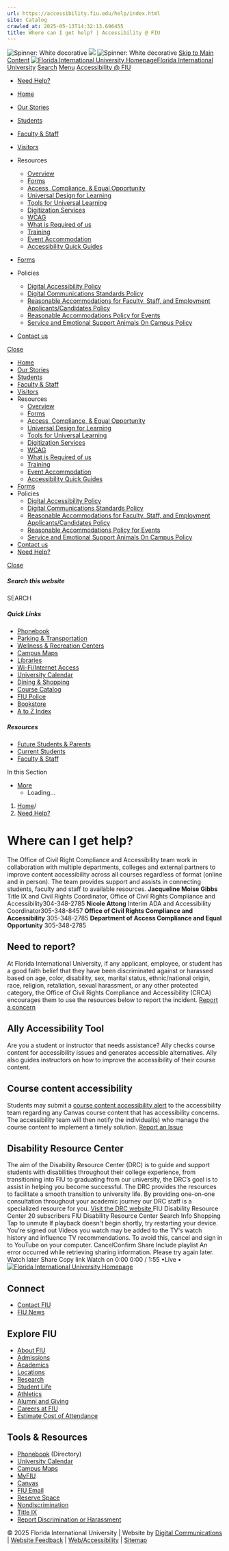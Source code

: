 ```yaml
---
url: https://accessibility.fiu.edu/help/index.html
site: Catalog
crawled_at: 2025-05-13T14:32:13.696455
title: Where can I get help? | Accessibility @ FIU
---
```


![Spinner: White decorative](https://cdn.userway.org/widgetapp/images/spin_wh.svg)
![](https://cdn.userway.org/widgetapp/images/body_wh.svg)
![Spinner: White decorative](https://cdn.userway.org/widgetapp/images/spin_wh.svg)
[Skip to Main Content](https://accessibility.fiu.edu/help/index.html#main-content)
[![Florida International University Homepage](https://digicdn.fiu.edu/core/_assets/images/logo-top.svg)Florida International University](https://www.fiu.edu/)
[Search](https://accessibility.fiu.edu/help/index.html)
[Menu](https://accessibility.fiu.edu/help/index.html)
[Accessibility @ FIU](https://accessibility.fiu.edu/index.html)
  * [Need Help?](https://accessibility.fiu.edu/help/index.html)


  * [Home](https://accessibility.fiu.edu/index.html)
  * [Our Stories](https://accessibility.fiu.edu/our-stories/index.html)
  * [Students](https://accessibility.fiu.edu/students/index.html)
  * [Faculty & Staff](https://accessibility.fiu.edu/faculty-and-staff/index.html)
  * [Visitors](https://accessibility.fiu.edu/visitors/index.html)
  * Resources
    * [Overview](https://accessibility.fiu.edu/resources/index.html)
    * [Forms](https://accessibility.fiu.edu/forms/index.html)
    * [Access, Compliance, & Equal Opportunity](https://ace.fiu.edu/)
    * [Universal Design for Learning](https://accessibility.fiu.edu/resources/universal-design-for-learning/index.html)
    * [Tools for Universal Learning](https://accessibility.fiu.edu/resources/tools-for-universal-learning/index.html)
    * [Digitization Services](https://accessibility.fiu.edu/resources/scanners/index.html)
    * [WCAG](https://accessibility.fiu.edu/resources/wcag/index.html)
    * [What is Required of us](https://accessibility.fiu.edu/resources/requirements/index.html)
    * [Training](https://accessibility.fiu.edu/resources/training/index.html)
    * [Event Accommodation](https://accessibility.fiu.edu/resources/event-accommodation/index.html)
    * [Accessibility Quick Guides](https://edtech.fiu.edu/howtos_access)
  * [Forms](https://accessibility.fiu.edu/forms/index.html)
  * Policies
    * [Digital Accessibility Policy](https://policies.fiu.edu/policy/927)
    * [Digital Communications Standards Policy](https://policies.fiu.edu/policy/755)
    * [Reasonable Accommodations for Faculty, Staff, and Employment Applicants/Candidates Policy](https://policies.fiu.edu/policy/872)
    * [Reasonable Accommodations Policy for Events](https://policies.fiu.edu/policy/950)
    * [Service and Emotional Support Animals On Campus Policy](https://policies.fiu.edu/policy/834)
  * [Contact us](https://accessibility.fiu.edu/help/)


[Close](https://accessibility.fiu.edu/help/index.html)
  * [Home](https://accessibility.fiu.edu/index.html)
  * [Our Stories](https://accessibility.fiu.edu/our-stories/index.html)
  * [Students](https://accessibility.fiu.edu/students/index.html)
  * [Faculty & Staff](https://accessibility.fiu.edu/faculty-and-staff/index.html)
  * [Visitors](https://accessibility.fiu.edu/visitors/index.html)
  * Resources
    * [Overview](https://accessibility.fiu.edu/resources/index.html)
    * [Forms](https://accessibility.fiu.edu/forms/index.html)
    * [Access, Compliance, & Equal Opportunity](https://ace.fiu.edu/)
    * [Universal Design for Learning](https://accessibility.fiu.edu/resources/universal-design-for-learning/index.html)
    * [Tools for Universal Learning](https://accessibility.fiu.edu/resources/tools-for-universal-learning/index.html)
    * [Digitization Services](https://accessibility.fiu.edu/resources/scanners/index.html)
    * [WCAG](https://accessibility.fiu.edu/resources/wcag/index.html)
    * [What is Required of us](https://accessibility.fiu.edu/resources/requirements/index.html)
    * [Training](https://accessibility.fiu.edu/resources/training/index.html)
    * [Event Accommodation](https://accessibility.fiu.edu/resources/event-accommodation/index.html)
    * [Accessibility Quick Guides](https://edtech.fiu.edu/howtos_access)
  * [Forms](https://accessibility.fiu.edu/forms/index.html)
  * Policies
    * [Digital Accessibility Policy](https://policies.fiu.edu/policy/927)
    * [Digital Communications Standards Policy](https://policies.fiu.edu/policy/755)
    * [Reasonable Accommodations for Faculty, Staff, and Employment Applicants/Candidates Policy](https://policies.fiu.edu/policy/872)
    * [Reasonable Accommodations Policy for Events](https://policies.fiu.edu/policy/950)
    * [Service and Emotional Support Animals On Campus Policy](https://policies.fiu.edu/policy/834)
  * [Contact us](https://accessibility.fiu.edu/help/)
  * [Need Help?](https://accessibility.fiu.edu/help/index.html)


[ Close ](https://accessibility.fiu.edu/help/index.html)
##### Search this website
SEARCH
##### Quick Links
  * [ Phonebook](https://phonebook.fiu.edu)
  * [ Parking & Transportation](https://parking.fiu.edu/)
  * [ Wellness & Recreation Centers](https://dasa.fiu.edu/all-departments/wellness-recreation-centers/)
  * [ Campus Maps](http://campusmaps.fiu.edu/)
  * [ Libraries](https://library.fiu.edu/)
  * [ Wi-Fi/Internet Access](https://network.fiu.edu/)
  * [ University Calendar](https://calendar.fiu.edu/)
  * [ Dining & Shopping](https://shop.fiu.edu/)
  * [ Course Catalog](https://catalog.fiu.edu/)
  * [ FIU Police](https://police.fiu.edu/)
  * [ Bookstore](https://shop.fiu.edu/retail/barnes-noble/course-materials/)
  * [ A to Z Index](https://www.fiu.edu/atoz/index.html)


##### Resources
  * [ Future Students & Parents](https://www.fiu.edu/information-for/future-students-parents.html)
  * [ Current Students](https://www.fiu.edu/information-for/current-students.html)
  * [ Faculty & Staff](https://www.fiu.edu/information-for/faculty-staff.html)


In this Section
  * [More](https://accessibility.fiu.edu/help/index.html)
    * Loading...


  1. [Home](https://accessibility.fiu.edu/index.html)/
  2. [Need Help?](https://accessibility.fiu.edu/help/index.html)


# Where can I get help?
The Office of Civil Right Compliance and Accessibility team work in collaboration with multiple departments, colleges and external partners to improve content accessibility across all courses regardless of format (online and in person). The team provides support and assists in connecting students, faculty and staff to available resources.
**Jacqueline Moise Gibbs** Title IX and Civil Rights Coordinator, Office of Civil Rights Compliance and Accessibility304-348-2785
**Nicole Attong** Interim ADA and Accessibility Coordinator305-348-8457
**Office of Civil Rights Compliance and Accessibility** 305-348-2785 
**Department of Access Compliance and Equal Opportunity** 305-348-2785
## Need to report?
At Florida International University, if any applicant, employee, or student has a good faith belief that they have been discriminated against or harassed based on age, color, disability, sex, marital status, ethnic/national origin, race, religion, retaliation, sexual harassment, or any other protected category, the Office of Civil Rights Compliance and Accessibility (CRCA) encourages them to use the resources below to report the incident.
[Report a concern](https://accessibility.fiu.edu/help/report.fiu.edu)
## Ally Accessibility Tool
Are you a student or instructor that needs assistance?
Ally checks course content for accessibility issues and generates accessible alternatives. Ally also guides instructors on how to improve the accessibility of their course content.
## Course content accessibility
Students may submit a [course content accessibility alert](https://onlineforms.fiu.edu/canvasaccessibilityalert) to the accessibility team regarding any Canvas course content that has accessibility concerns. The accessibility team will then notify the individual(s) who manage the course content to implement a timely solution.
[Report an Issue ](https://onlineforms.fiu.edu/canvasaccessibilityalert)
## Disability Resource Center
The aim of the Disability Resource Center (DRC) is to guide and support students with disabilities throughout their college experience, from transitioning into FIU to graduating from our university, the DRC’s goal is to assist in helping you become successful.
The DRC provides the resources to facilitate a smooth transition to university life. By providing one-on-one consultation throughout your academic journey our DRC staff is a specialized resource for you.
[Visit the DRC website ](https://studentaffairs.fiu.edu/get-support/disability-resource-center/)
FIU Disability Resource Center
20 subscribers
FIU Disability Resource Center
Search
Info
Shopping
Tap to unmute
If playback doesn't begin shortly, try restarting your device.
You're signed out
Videos you watch may be added to the TV's watch history and influence TV recommendations. To avoid this, cancel and sign in to YouTube on your computer.
CancelConfirm
Share
Include playlist
An error occurred while retrieving sharing information. Please try again later.
Watch later
Share
Copy link
Watch on
0:00
0:00 / 1:55
•Live
•
[ ![Florida International University Homepage](https://digicdn.fiu.edu/core/_assets/images/footer-logo.svg) ](https://www.fiu.edu/)
## Connect
  * [Contact FIU](https://www.fiu.edu/about/contact-us/index.html)
  * [FIU News](https://news.fiu.edu/)


## Explore FIU
  * [About FIU](https://www.fiu.edu/about/index.html)
  * [Admissions](https://www.fiu.edu/admissions/index.html)
  * [Academics](https://www.fiu.edu/academics/index.html)
  * [Locations](https://www.fiu.edu/locations/index.html)
  * [Research](https://www.fiu.edu/research/index.html)
  * [Student Life](https://www.fiu.edu/student-life/index.html)
  * [Athletics](https://www.fiu.edu/athletics/index.html)
  * [Alumni and Giving](https://www.fiu.edu/alumni-and-giving/index.html)
  * [Careers at FIU](https://hr.fiu.edu/careers/)
  * [Estimate Cost of Attendance](https://onestop.fiu.edu/finances/estimate-your-costs/)


## Tools & Resources
  * [Phonebook](https://phonebook.fiu.edu) (Directory)
  * [University Calendar](https://calendar.fiu.edu/)
  * [Campus Maps](https://campusmaps.fiu.edu/)
  * [MyFIU](https://my.fiu.edu/)
  * [Canvas](https://canvas.fiu.edu)
  * [FIU Email](http://mail.fiu.edu/)
  * [Reserve Space](https://centralreservations.fiu.edu/)
  * [Nondiscrimination](https://ace.fiu.edu/civil-rights/harassment-and-discrimination/)
  * [Title IX](https://ace.fiu.edu/title-ix/)
  * [Report Discrimination or Harassment](https://report.fiu.edu/)


© 2025 Florida International University  | Website by [Digital Communications](https://stratcomm.fiu.edu/digital-print/websites/) | [Website Feedback](https://webforms.fiu.edu/view.php?id=370774) | [Web/Accessibility](https://accessibility.fiu.edu/) | [Sitemap](https://accessibility.fiu.edu/sitemap.html)
